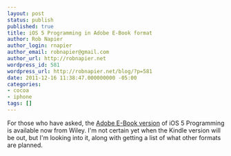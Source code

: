 ```yaml
---
layout: post
status: publish
published: true
title: iOS 5 Programming in Adobe E-Book format
author: Rob Napier
author_login: rnapier
author_email: robnapier@gmail.com
author_url: http://robnapier.net
wordpress_id: 581
wordpress_url: http://robnapier.net/blog/?p=581
date: 2011-12-16 11:38:47.000000000 -05:00
categories:
- cocoa
- iphone
tags: []
---
```

For those who have asked, the <a href="http://www.wiley.com/WileyCDA/WileyTitle/productCd-1119961580.html">Adobe E-Book version</a> of iOS 5 Programming is available now from Wiley. I'm not certain yet when the Kindle version will be out, but I'm looking into it, along with getting a list of what other formats are planned.
